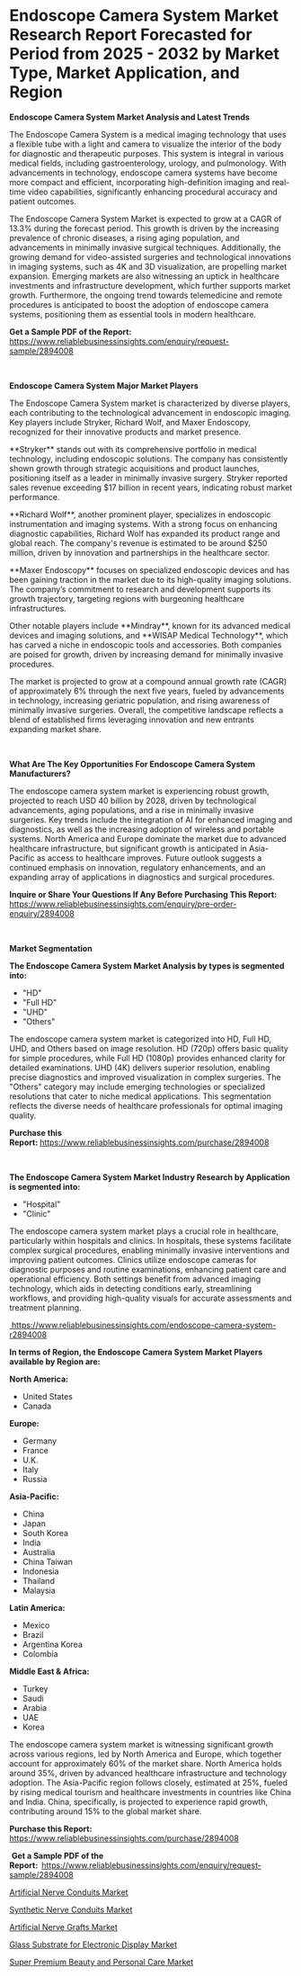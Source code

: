 <p><h1>Endoscope Camera System Market Research Report Forecasted for Period from 2025 -  2032 by Market Type, Market Application, and Region</h1></p><p><strong>Endoscope Camera System Market Analysis and Latest Trends</strong></p>
<p><p>The Endoscope Camera System is a medical imaging technology that uses a flexible tube with a light and camera to visualize the interior of the body for diagnostic and therapeutic purposes. This system is integral in various medical fields, including gastroenterology, urology, and pulmonology. With advancements in technology, endoscope camera systems have become more compact and efficient, incorporating high-definition imaging and real-time video capabilities, significantly enhancing procedural accuracy and patient outcomes.</p><p>The Endoscope Camera System Market is expected to grow at a CAGR of 13.3% during the forecast period. This growth is driven by the increasing prevalence of chronic diseases, a rising aging population, and advancements in minimally invasive surgical techniques. Additionally, the growing demand for video-assisted surgeries and technological innovations in imaging systems, such as 4K and 3D visualization, are propelling market expansion. Emerging markets are also witnessing an uptick in healthcare investments and infrastructure development, which further supports market growth. Furthermore, the ongoing trend towards telemedicine and remote procedures is anticipated to boost the adoption of endoscope camera systems, positioning them as essential tools in modern healthcare.</p></p>
<p><strong>Get a Sample PDF of the Report:&nbsp;</strong> <a href="https://www.reliablebusinessinsights.com/enquiry/request-sample/2894008?utm_campaign=1847&utm_medium=2&utm_source=Github&utm_content=ia&utm_term=15032025&utm_id=endoscope-camera-system">https://www.reliablebusinessinsights.com/enquiry/request-sample/2894008</a></p>
<p>&nbsp;</p>
<p><strong>Endoscope Camera System Major Market Players</strong></p>
<p><p>The Endoscope Camera System market is characterized by diverse players, each contributing to the technological advancement in endoscopic imaging. Key players include Stryker, Richard Wolf, and Maxer Endoscopy, recognized for their innovative products and market presence.</p><p>**Stryker** stands out with its comprehensive portfolio in medical technology, including endoscopic solutions. The company has consistently shown growth through strategic acquisitions and product launches, positioning itself as a leader in minimally invasive surgery. Stryker reported sales revenue exceeding $17 billion in recent years, indicating robust market performance.</p><p>**Richard Wolf**, another prominent player, specializes in endoscopic instrumentation and imaging systems. With a strong focus on enhancing diagnostic capabilities, Richard Wolf has expanded its product range and global reach. The company's revenue is estimated to be around $250 million, driven by innovation and partnerships in the healthcare sector.</p><p>**Maxer Endoscopy** focuses on specialized endoscopic devices and has been gaining traction in the market due to its high-quality imaging solutions. The company’s commitment to research and development supports its growth trajectory, targeting regions with burgeoning healthcare infrastructures.</p><p>Other notable players include **Mindray**, known for its advanced medical devices and imaging solutions, and **WISAP Medical Technology**, which has carved a niche in endoscopic tools and accessories. Both companies are poised for growth, driven by increasing demand for minimally invasive procedures.</p><p>The market is projected to grow at a compound annual growth rate (CAGR) of approximately 6% through the next five years, fueled by advancements in technology, increasing geriatric population, and rising awareness of minimally invasive surgeries. Overall, the competitive landscape reflects a blend of established firms leveraging innovation and new entrants expanding market share.</p></p>
<p>&nbsp;</p>
<p><strong>What Are The Key Opportunities For Endoscope Camera System Manufacturers?</strong></p>
<p><p>The endoscope camera system market is experiencing robust growth, projected to reach USD 40 billion by 2028, driven by technological advancements, aging populations, and a rise in minimally invasive surgeries. Key trends include the integration of AI for enhanced imaging and diagnostics, as well as the increasing adoption of wireless and portable systems. North America and Europe dominate the market due to advanced healthcare infrastructure, but significant growth is anticipated in Asia-Pacific as access to healthcare improves. Future outlook suggests a continued emphasis on innovation, regulatory enhancements, and an expanding array of applications in diagnostics and surgical procedures.</p></p>
<p><strong>Inquire or Share Your Questions If Any Before Purchasing This Report:</strong> <a href="https://www.reliablebusinessinsights.com/enquiry/pre-order-enquiry/2894008?utm_campaign=1847&utm_medium=2&utm_source=Github&utm_content=ia&utm_term=15032025&utm_id=endoscope-camera-system">https://www.reliablebusinessinsights.com/enquiry/pre-order-enquiry/2894008</a></p>
<p>&nbsp;</p>
<p><strong>Market Segmentation</strong></p>
<p><strong>The Endoscope Camera System Market Analysis by types is segmented into:</strong></p>
<p><ul><li>"HD"</li><li>"Full HD"</li><li>"UHD"</li><li>"Others"</li></ul></p>
<p><p>The endoscope camera system market is categorized into HD, Full HD, UHD, and Others based on image resolution. HD (720p) offers basic quality for simple procedures, while Full HD (1080p) provides enhanced clarity for detailed examinations. UHD (4K) delivers superior resolution, enabling precise diagnostics and improved visualization in complex surgeries. The "Others" category may include emerging technologies or specialized resolutions that cater to niche medical applications. This segmentation reflects the diverse needs of healthcare professionals for optimal imaging quality.</p></p>
<p><strong>Purchase this Report:&nbsp;</strong><a href="https://www.reliablebusinessinsights.com/purchase/2894008?utm_campaign=1847&utm_medium=2&utm_source=Github&utm_content=ia&utm_term=15032025&utm_id=endoscope-camera-system">https://www.reliablebusinessinsights.com/purchase/2894008</a></p>
<p>&nbsp;</p>
<p><strong>The Endoscope Camera System Market Industry Research by Application is segmented into:</strong></p>
<p><ul><li>"Hospital"</li><li>"Clinic"</li></ul></p>
<p><p>The endoscope camera system market plays a crucial role in healthcare, particularly within hospitals and clinics. In hospitals, these systems facilitate complex surgical procedures, enabling minimally invasive interventions and improving patient outcomes. Clinics utilize endoscope cameras for diagnostic purposes and routine examinations, enhancing patient care and operational efficiency. Both settings benefit from advanced imaging technology, which aids in detecting conditions early, streamlining workflows, and providing high-quality visuals for accurate assessments and treatment planning.</p></p>
<p><a href="https://www.reliablebusinessinsights.com/endoscope-camera-system-r2894008?utm_campaign=1847&utm_medium=2&utm_source=Github&utm_content=ia&utm_term=15032025&utm_id=endoscope-camera-system">&nbsp;https://www.reliablebusinessinsights.com/endoscope-camera-system-r2894008</a></p>
<p><strong>In terms of Region, the Endoscope Camera System Market Players available by Region are:</strong></p>
<p>
    <p> <strong> North America: </strong>
        <ul>
            <li>United States</li>
            <li>Canada</li>
        </ul>
        </p> 
    <p> <strong> Europe: </strong>
        <ul>
            <li>Germany</li>
            <li>France</li>
            <li>U.K.</li>
            <li>Italy</li>
            <li>Russia</li>
        </ul>
        </p> 
    <p> <strong> Asia-Pacific: </strong>
        <ul>
            <li>China</li>
            <li>Japan</li>
            <li>South Korea</li>
            <li>India</li>
            <li>Australia</li>
            <li>China Taiwan</li>
            <li>Indonesia</li>
            <li>Thailand</li>
            <li>Malaysia</li>
        </ul>
        </p> 
    <p> <strong> Latin America: </strong>
        <ul>
            <li>Mexico</li>
            <li>Brazil</li>
            <li>Argentina Korea</li>
            <li>Colombia</li>
        </ul>
        </p> 
    <p> <strong> Middle East & Africa: </strong>
        <ul>
            <li>Turkey</li>
            <li>Saudi</li>
            <li>Arabia</li>
            <li>UAE</li>
            <li>Korea</li>
        </ul>
    </p>
    </p>
<p><p>The endoscope camera system market is witnessing significant growth across various regions, led by North America and Europe, which together account for approximately 60% of the market share. North America holds around 35%, driven by advanced healthcare infrastructure and technology adoption. The Asia-Pacific region follows closely, estimated at 25%, fueled by rising medical tourism and healthcare investments in countries like China and India. China, specifically, is projected to experience rapid growth, contributing around 15% to the global market share.</p></p>
<p><strong>Purchase this Report: </strong><a href="https://www.reliablebusinessinsights.com/purchase/2894008?utm_campaign=1847&utm_medium=2&utm_source=Github&utm_content=ia&utm_term=15032025&utm_id=endoscope-camera-system">https://www.reliablebusinessinsights.com/purchase/2894008</a></p>
<p>&nbsp;<strong>Get a Sample PDF of the Report:&nbsp;&nbsp;</strong><a href="https://www.reliablebusinessinsights.com/enquiry/request-sample/2894008?utm_campaign=1847&utm_medium=2&utm_source=Github&utm_content=ia&utm_term=15032025&utm_id=endoscope-camera-system">https://www.reliablebusinessinsights.com/enquiry/request-sample/2894008</a></p>
<p><strong></strong></p>
<p><p><a href="https://github.com/seppelharjap/Market-Research-Report-List-1/blob/main/artificial-nerve-conduits-market.md?utm_campaign=1847&utm_medium=2&utm_source=Github&utm_content=ia&utm_term=15032025&utm_id=endoscope-camera-system">Artificial Nerve Conduits Market</a></p><p><a href="https://github.com/edriceakeime/Market-Research-Report-List-1/blob/main/synthetic-nerve-conduits-market.md?utm_campaign=1847&utm_medium=2&utm_source=Github&utm_content=ia&utm_term=15032025&utm_id=endoscope-camera-system">Synthetic Nerve Conduits Market</a></p><p><a href="https://github.com/kitkaeberz5z/Market-Research-Report-List-1/blob/main/artificial-nerve-grafts-market.md?utm_campaign=1847&utm_medium=2&utm_source=Github&utm_content=ia&utm_term=15032025&utm_id=endoscope-camera-system">Artificial Nerve Grafts Market</a></p><p><a href="https://github.com/olesjaquah/Market-Research-Report-List-1/blob/main/glass-substrate-for-electronic-display-market.md?utm_campaign=1847&utm_medium=2&utm_source=Github&utm_content=ia&utm_term=15032025&utm_id=endoscope-camera-system">Glass Substrate for Electronic Display Market</a></p><p><a href="https://github.com/kitsossadien/Market-Research-Report-List-1/blob/main/super-premium-beauty-and-personal-care-market.md?utm_campaign=1847&utm_medium=2&utm_source=Github&utm_content=ia&utm_term=15032025&utm_id=endoscope-camera-system">Super Premium Beauty and Personal Care Market</a></p></p>